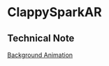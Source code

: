 # ClappySparkAR

## Technical Note

[Background Animation](./SparkAR/Documents/BackgroundAnimation.md)
